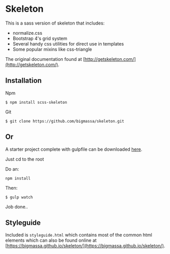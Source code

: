 # Skeleton
This is a sass version of skeleton that includes:
* normalize.css
* Bootstrap 4's grid system
* Several handy css utilities for direct use in templates
* Some popular mixins like css-triangle

The original documentation found at [http://getskeleton.com/](http://getskeleton.com/).

## Installation
Npm
```
$ npm install scss-skeleton
```

Git
```
$ git clone https://github.com/bigmassa/skeleton.git
```

## Or
A starter project complete with gulpfile can be downloaded [here](https://github.com/bigmassa/skeleton_starter/archive/master.zip).

Just cd to the root

Do an: 
```
npm install
```

Then:
```
$ gulp watch
```

Job done..

## Styleguide
Included is `styleguide.html` which contains most of the common html elements
which can also be found online at [https://bigmassa.github.io/skeleton/](https://bigmassa.github.io/skeleton/).